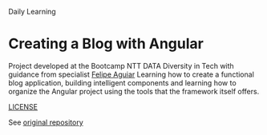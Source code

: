 Daily Learning

# Creating a Blog with Angular

Project developed at the Bootcamp NTT DATA Diversity in Tech with guidance from specialist [Felipe Aguiar](https://github.com/felipeAguiarCode/ "Felipe Aguiar")
Learning how to create a functional blog application, building intelligent components and learning how to organize the Angular project using the tools that the framework itself offers.

[LICENSE](/LICENSE)

See [original repository](https://github.com/felipeAguiarCode/angular-blog)
